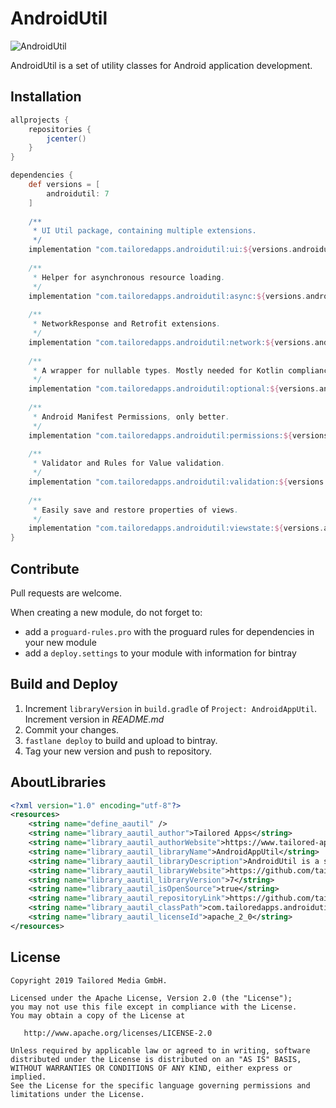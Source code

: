 # AndroidUtil

![AndroidUtil](https://img.shields.io/badge/TailoredApps-AndroidUtil-blue.svg)

AndroidUtil is a set of utility classes for Android application development.

## Installation

```groovy
allprojects {
    repositories {
        jcenter()
    }
}

dependencies {
    def versions = [
        androidutil: 7
    ]
    
    /**
     * UI Util package, containing multiple extensions. 
     */
    implementation "com.tailoredapps.androidutil:ui:${versions.androidutil}"
    
    /**
     * Helper for asynchronous resource loading.
     */
    implementation "com.tailoredapps.androidutil:async:${versions.androidutil}"
    
    /**
     * NetworkResponse and Retrofit extensions.
     */    
    implementation "com.tailoredapps.androidutil:network:${versions.androidutil}"
    
    /**
     * A wrapper for nullable types. Mostly needed for Kotlin compliance with Java APIs such as RxJava.
     */    
    implementation "com.tailoredapps.androidutil:optional:${versions.androidutil}"
    
    /**
     * Android Manifest Permissions, only better.
     */    
    implementation "com.tailoredapps.androidutil:permissions:${versions.androidutil}"
    
    /**
     * Validator and Rules for Value validation.
     */    
    implementation "com.tailoredapps.androidutil:validation:${versions.androidutil}"
    
    /**
     * Easily save and restore properties of views. 
     */    
    implementation "com.tailoredapps.androidutil:viewstate:${versions.androidutil}"
}
```

## Contribute

Pull requests are welcome. 

When creating a new module, do not forget to:
* add a `proguard-rules.pro` with the proguard rules for dependencies in your new module 
* add a `deploy.settings` to your module with information for bintray

## Build and Deploy

1. Increment `libraryVersion` in `build.gradle` of `Project: AndroidAppUtil`. Increment version in *README.md*
2. Commit your changes.
2. `fastlane deploy` to build and upload to bintray.
3. Tag your new version and push to repository.

## AboutLibraries

``` xml
<?xml version="1.0" encoding="utf-8"?>
<resources>
    <string name="define_aautil" />
    <string name="library_aautil_author">Tailored Apps</string>
    <string name="library_aautil_authorWebsite">https://www.tailored-apps.com/</string>
    <string name="library_aautil_libraryName">AndroidAppUtil</string>
    <string name="library_aautil_libraryDescription">AndroidUtil is a set of utility classes for Android application development.</string>
    <string name="library_aautil_libraryWebsite">https://github.com/tailoredmedia/AndroidAppUtil</string>
    <string name="library_aautil_libraryVersion">7</string>
    <string name="library_aautil_isOpenSource">true</string>
    <string name="library_aautil_repositoryLink">https://github.com/tailoredmedia/AndroidAppUtil.git</string>
    <string name="library_aautil_classPath">com.tailoredapps.androidutil</string>
    <string name="library_aautil_licenseId">apache_2_0</string>
</resources>
```

## License

```
Copyright 2019 Tailored Media GmbH.

Licensed under the Apache License, Version 2.0 (the "License");
you may not use this file except in compliance with the License.
You may obtain a copy of the License at

   http://www.apache.org/licenses/LICENSE-2.0

Unless required by applicable law or agreed to in writing, software
distributed under the License is distributed on an "AS IS" BASIS,
WITHOUT WARRANTIES OR CONDITIONS OF ANY KIND, either express or implied.
See the License for the specific language governing permissions and
limitations under the License.
```

